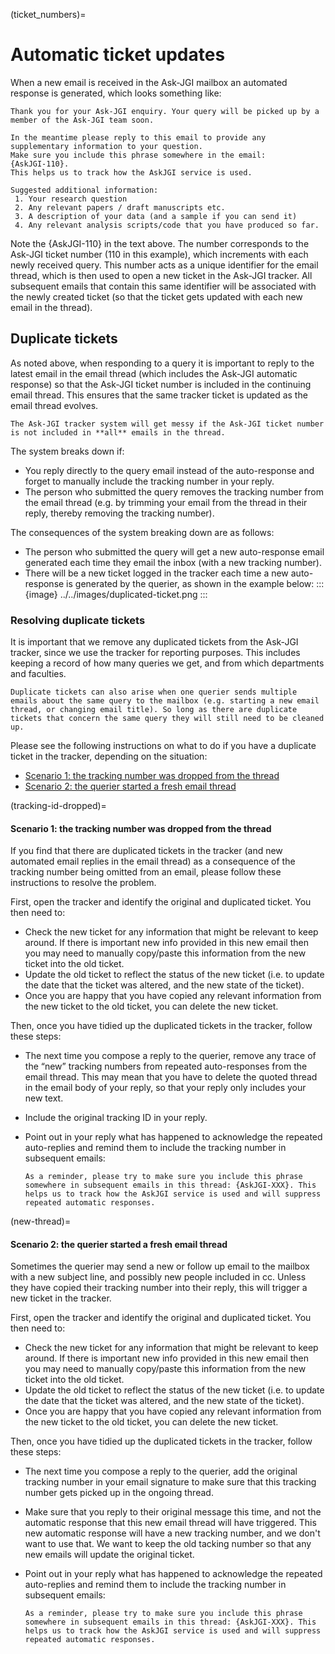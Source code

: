 (ticket_numbers)=
# Automatic ticket updates

When a new email is received in the Ask-JGI mailbox an automated
response is generated, which looks something like:
```
Thank you for your Ask-JGI enquiry. Your query will be picked up by a member of the Ask-JGI team soon.

In the meantime please reply to this email to provide any
supplementary information to your question. 
Make sure you include this phrase somewhere in the email:
{AskJGI-110}. 
This helps us to track how the AskJGI service is used.

Suggested additional information:
 1. Your research question
 2. Any relevant papers / draft manuscripts etc.
 3. A description of your data (and a sample if you can send it)
 4. Any relevant analysis scripts/code that you have produced so far.

```
Note the {AskJGI-110} in the text above. The number corresponds to
the Ask-JGI ticket number (110 in this example), which increments with each newly received
query. This number acts as a unique identifier for the email thread,
which is then used to open a new ticket in the Ask-JGI tracker. All
subsequent emails that contain this same identifier will be associated
with the newly created ticket (so that the ticket gets updated with
each new email in the thread).  

## Duplicate tickets

As noted above, when responding to a query it is important to reply to the latest email in the email thread (which includes the Ask-JGI automatic response) so that the Ask-JGI ticket number is included in the continuing email thread. This ensures that the same tracker ticket is updated as the email thread evolves.

```{warning}
The Ask-JGI tracker system will get messy if the Ask-JGI ticket number
is not included in **all** emails in the thread.
```

The system breaks down if:
- You reply directly to the query email instead of the auto-response and forget to manually include the tracking number in your reply.
- The person who submitted the query removes the tracking number from
  the email thread (e.g. by trimming your email from the thread in
  their reply, thereby removing the tracking number).
  

The consequences of the system breaking down are as follows:
- The person who submitted the query will get a new auto-response email generated each time they email the inbox (with a new tracking number).
- There will be a new ticket logged in the tracker each time a new
  auto-response is generated by the querier, as shown in the example
  below:
  :::{image} ../../images/duplicated-ticket.png
  :::

### Resolving duplicate tickets

It is important that we remove any duplicated tickets from the Ask-JGI
tracker, since we use the tracker for reporting purposes. This
includes keeping a record of how many queries we get, and from which
departments and faculties. 

```{note}
Duplicate tickets can also arise when one querier sends multiple
emails about the same query to the mailbox (e.g. starting a new email
thread, or changing email title). So long as there are duplicate
tickets that concern the same query they will still need to be cleaned
up.
```

Please see the following instructions on what to do if you have a
duplicate ticket in the tracker, depending on the situation:
- [Scenario 1: the tracking number was dropped from the
  thread](tracking-id-dropped)
- [Scenario 2: the querier started a fresh email thread](new-thread)

(tracking-id-dropped)=
#### Scenario 1: the tracking number was dropped from the thread

If you find that there are duplicated tickets in the tracker (and new
automated email replies in the email thread) as a consequence of the
tracking number being omitted from an email, please follow these
instructions to resolve the problem.

First, open the tracker and identify the original and duplicated
ticket. You then need to:
- Check the new ticket for any information that might be relevant to
  keep around. If there is important new info provided in this new
  email then you may need to manually copy/paste this information from
  the new ticket into the old ticket.
- Update the old ticket to reflect the status of the new ticket
  (i.e. to update the date that the ticket was altered, and the new
  state of the ticket).
- Once you are happy that you have copied any relevant information
  from the new ticket to the old ticket, you can delete the new
  ticket. 


Then, once you have tidied up the duplicated tickets in the tracker, follow these steps:

- The next time you compose a reply to the querier, remove any trace
  of the “new” tracking numbers from repeated auto-responses from the
  email thread. This may mean that you have to delete the quoted
  thread in the email body of your reply, so that your reply only
  includes your new text.

- Include the original tracking ID in your reply.

- Point out in your reply what has happened to acknowledge the
  repeated auto-replies and remind them to include the tracking number
  in subsequent emails:
  ```
  As a reminder, please try to make sure you include this phrase
  somewhere in subsequent emails in this thread: {AskJGI-XXX}. This
  helps us to track how the AskJGI service is used and will suppress
  repeated automatic responses.
  ```


(new-thread)=
#### Scenario 2: the querier started a fresh email thread

Sometimes the querier may send a new or follow up email to the mailbox
with a new subject line, and possibly new people included in
cc. Unless they have copied their tracking number into their reply,
this will trigger a new ticket in the tracker.

First, open the tracker and identify the original and duplicated
ticket. You then need to:
- Check the new ticket for any information that might be relevant to
  keep around. If there is important new info provided in this new
  email then you may need to manually copy/paste this information from
  the new ticket into the old ticket.
- Update the old ticket to reflect the status of the new ticket
  (i.e. to update the date that the ticket was altered, and the new
  state of the ticket).
- Once you are happy that you have copied any relevant information
  from the new ticket to the old ticket, you can delete the new
  ticket. 


Then, once you have tidied up the duplicated tickets in the tracker, follow these steps:

- The next time you compose a reply to the querier, add the
  original tracking number in your email signature to make sure that
  this tracking number gets picked up in the ongoing thread.

- Make sure that you reply to their original message this time, and
  not the automatic response that this new email thread will have
  triggered. This new automatic response will have a new tracking
  number, and we don't want to use that. We want to keep the old
  tacking number so that any new emails will update the original
  ticket.
  
- Point out in your reply what has happened to acknowledge the
  repeated auto-replies and remind them to include the tracking number
  in subsequent emails:
  ```
  As a reminder, please try to make sure you include this phrase
  somewhere in subsequent emails in this thread: {AskJGI-XXX}. This
  helps us to track how the AskJGI service is used and will suppress
  repeated automatic responses.
  ```
